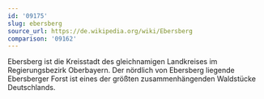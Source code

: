 ```yaml
---
id: '09175'
slug: ebersberg
source_url: https://de.wikipedia.org/wiki/Ebersberg
comparison: '09162'
---
```


Ebersberg ist die Kreisstadt des gleichnamigen Landkreises im Regierungsbezirk Oberbayern. Der nördlich von Ebersberg liegende Ebersberger Forst ist eines der größten zusammenhängenden Waldstücke Deutschlands.
